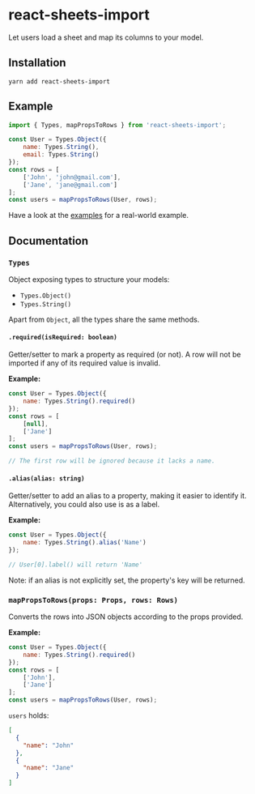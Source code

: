 # react-sheets-import

Let users load a sheet and map its columns to your model.

## Installation

```
yarn add react-sheets-import
```

## Example

```js
import { Types, mapPropsToRows } from 'react-sheets-import';

const User = Types.Object({
    name: Types.String(),
    email: Types.String()
});
const rows = [
    ['John', 'john@gmail.com'],
    ['Jane', 'jane@gmail.com']
];
const users = mapPropsToRows(User, rows);
```

Have a look at the [examples](./examples) for a real-world example.

## Documentation

### `Types`

Object exposing types to structure your models:

* `Types.Object()`
* `Types.String()`

Apart from `Object`, all the types share the same methods.

#### `.required(isRequired: boolean)`

Getter/setter to mark a property as required (or not).
A row will not be imported if any of its required value is invalid.

**Example:**

```js
const User = Types.Object({
    name: Types.String().required()
});
const rows = [
    [null],
    ['Jane']
];
const users = mapPropsToRows(User, rows);

// The first row will be ignored because it lacks a name.
```

#### `.alias(alias: string)`

Getter/setter to add an alias to a property, making it easier to identify it.
Alternatively, you could also use is as a label.

**Example:**

```js
const User = Types.Object({
    name: Types.String().alias('Name')
});

// User[0].label() will return 'Name'
```

Note: if an alias is not explicitly set, the property's key will be returned.

### `mapPropsToRows(props: Props, rows: Rows)`

Converts the rows into JSON objects according to the props provided.

**Example:**

```js
const User = Types.Object({
    name: Types.String().required()
});
const rows = [
    ['John'],
    ['Jane']
];
const users = mapPropsToRows(User, rows);
```

`users` holds:

```json
[
  {
    "name": "John"
  },
  {
    "name": "Jane"
  }
]
```
